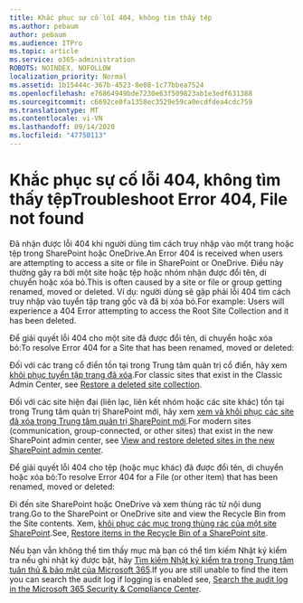 ```yaml
---
title: Khắc phục sự cố lỗi 404, không tìm thấy tệp
ms.author: pebaum
author: pebaum
ms.audience: ITPro
ms.topic: article
ms.service: o365-administration
ROBOTS: NOINDEX, NOFOLLOW
localization_priority: Normal
ms.assetid: 1b15444c-367b-4523-8e08-1c77bbea7524
ms.openlocfilehash: e76864949bde7230e63f509823ab1e3edf631388
ms.sourcegitcommit: c6692ce0fa1358ec3529e59ca0ecdfdea4cdc759
ms.translationtype: MT
ms.contentlocale: vi-VN
ms.lasthandoff: 09/14/2020
ms.locfileid: "47750113"
---
```

# <a name="troubleshoot-error-404-file-not-found"></a><span data-ttu-id="10ede-102">Khắc phục sự cố lỗi 404, không tìm thấy tệp</span><span class="sxs-lookup"><span data-stu-id="10ede-102">Troubleshoot Error 404, File not found</span></span>

<span data-ttu-id="10ede-103">Đã nhận được lỗi 404 khi người dùng tìm cách truy nhập vào một trang hoặc tệp trong SharePoint hoặc OneDrive.</span><span class="sxs-lookup"><span data-stu-id="10ede-103">An Error 404 is received when users are attempting to access a site or file in SharePoint or OneDrive.</span></span> <span data-ttu-id="10ede-104">Điều này thường gây ra bởi một site hoặc tệp hoặc nhóm nhận được đổi tên, di chuyển hoặc xóa bỏ.</span><span class="sxs-lookup"><span data-stu-id="10ede-104">This is often caused by a site or file or group getting renamed, moved or deleted.</span></span> <span data-ttu-id="10ede-105">Ví dụ: người dùng sẽ gặp phải lỗi 404 tìm cách truy nhập vào tuyển tập trang gốc và đã bị xóa bỏ.</span><span class="sxs-lookup"><span data-stu-id="10ede-105">For example: Users will experience a 404 Error attempting to access the Root Site Collection and it has been deleted.</span></span>

<span data-ttu-id="10ede-106">Để giải quyết lỗi 404 cho một site đã được đổi tên, di chuyển hoặc xóa bỏ:</span><span class="sxs-lookup"><span data-stu-id="10ede-106">To resolve Error 404 for a Site that has been renamed, moved or deleted:</span></span>

<span data-ttu-id="10ede-107">Đối với các trang cổ điển tồn tại trong Trung tâm quản trị cổ điển, hãy xem [khôi phục tuyển tập trang đã xóa](https://docs.microsoft.com/sharepoint/restore-deleted-site-collection).</span><span class="sxs-lookup"><span data-stu-id="10ede-107">For classic sites that exist in the Classic Admin Center, see [Restore a deleted site collection](https://docs.microsoft.com/sharepoint/restore-deleted-site-collection).</span></span>

<span data-ttu-id="10ede-108">Đối với các site hiện đại (liên lạc, liên kết nhóm hoặc các site khác) tồn tại trong Trung tâm quản trị SharePoint mới, hãy xem [xem và khôi phục các site đã xóa trong Trung tâm quản trị SharePoint mới](https://docs.microsoft.com/sharepoint/restore-deleted-site-collection).</span><span class="sxs-lookup"><span data-stu-id="10ede-108">For modern sites (communication, group-connected, or other sites) that exist in the new SharePoint admin center, see [View and restore deleted sites in the new SharePoint admin center](https://docs.microsoft.com/sharepoint/restore-deleted-site-collection).</span></span>

<span data-ttu-id="10ede-109">Để giải quyết lỗi 404 cho tệp (hoặc mục khác) đã được đổi tên, di chuyển hoặc xóa bỏ:</span><span class="sxs-lookup"><span data-stu-id="10ede-109">To resolve Error 404 for a File (or other item) that has been renamed, moved or deleted:</span></span>

<span data-ttu-id="10ede-110">Đi đến site SharePoint hoặc OneDrive và xem thùng rác từ nội dung trang.</span><span class="sxs-lookup"><span data-stu-id="10ede-110">Go to the SharePoint or OneDrive site and view the Recycle Bin from the Site contents.</span></span> <span data-ttu-id="10ede-111">Xem, [khôi phục các mục trong thùng rác của một site SharePoint](https://support.office.com/article/Restore-items-in-the-Recycle-Bin-of-a-SharePoint-site-6df466b6-55f2-4898-8d6e-c0dff851a0be#ID0EAADAAA=Online).</span><span class="sxs-lookup"><span data-stu-id="10ede-111">See, [Restore items in the Recycle Bin of a SharePoint site](https://support.office.com/article/Restore-items-in-the-Recycle-Bin-of-a-SharePoint-site-6df466b6-55f2-4898-8d6e-c0dff851a0be#ID0EAADAAA=Online).</span></span>

<span data-ttu-id="10ede-112">Nếu bạn vẫn không thể tìm thấy mục mà bạn có thể tìm kiếm Nhật ký kiểm tra nếu ghi nhật ký được bật, hãy [Tìm kiếm Nhật ký kiểm tra trong Trung tâm tuân thủ & bảo mật của Microsoft 365](https://docs.microsoft.com/microsoft-365/compliance/search-the-audit-log-in-security-and-compliance).</span><span class="sxs-lookup"><span data-stu-id="10ede-112">If you are still unable to find the item you can search the audit log if logging is enabled see, [Search the audit log in the Microsoft 365 Security & Compliance Center](https://docs.microsoft.com/microsoft-365/compliance/search-the-audit-log-in-security-and-compliance).</span></span>
